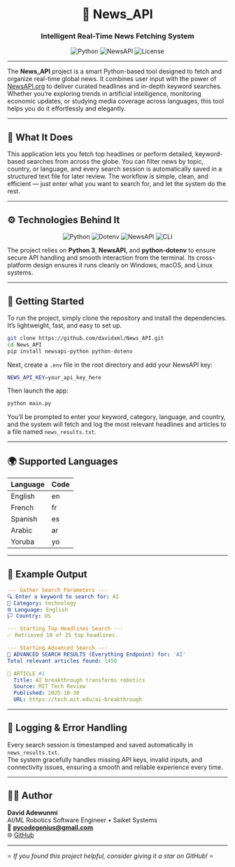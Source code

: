<div align="center">

# 📰 News_API  
### Intelligent Real-Time News Fetching System  

![Python](https://img.shields.io/badge/Python-3.10+-blue?logo=python&logoColor=white&style=for-the-badge)
![NewsAPI](https://img.shields.io/badge/NewsAPI-Integration-success?logo=rss&style=for-the-badge)
![License](https://img.shields.io/badge/License-MIT-green?style=for-the-badge)

</div>

---

The **News_API** project is a smart Python-based tool designed to fetch and organize real-time global news. It combines user input with the power of [NewsAPI.org](https://newsapi.org/) to deliver curated headlines and in-depth keyword searches. Whether you’re exploring trends in artificial intelligence, monitoring economic updates, or studying media coverage across languages, this tool helps you do it effortlessly and elegantly.

---

## 🧠 What It Does

This application lets you fetch top headlines or perform detailed, keyword-based searches from across the globe. You can filter news by topic, country, or language, and every search session is automatically saved in a structured text file for later review. The workflow is simple, clean, and efficient — just enter what you want to search for, and let the system do the rest.

---

## ⚙️ Technologies Behind It

<div align="center">

![Python](https://img.shields.io/badge/Python-3776AB?style=for-the-badge&logo=python&logoColor=white)
![Dotenv](https://img.shields.io/badge/Dotenv-ecf0f1?style=for-the-badge&logo=dotenv&logoColor=black)
![NewsAPI](https://img.shields.io/badge/NewsAPI-FFDD00?style=for-the-badge&logo=rss&logoColor=black)
![CLI](https://img.shields.io/badge/Interface-Command_Line_Tool-2ecc71?style=for-the-badge)

</div>

The project relies on **Python 3**, **NewsAPI**, and **python-dotenv** to ensure secure API handling and smooth interaction from the terminal. Its cross-platform design ensures it runs cleanly on Windows, macOS, and Linux systems.

---

## 🚧 Getting Started

To run the project, simply clone the repository and install the dependencies. It’s lightweight, fast, and easy to set up.

```bash
git clone https://github.com/davidxml/News_API.git
cd News_API
pip install newsapi-python python-dotenv
```

Next, create a `.env` file in the root directory and add your NewsAPI key:

```bash
NEWS_API_KEY=your_api_key_here
```

Then launch the app:

```bash
python main.py
```

You’ll be prompted to enter your keyword, category, language, and country, and the system will fetch and log the most relevant headlines and articles to a file named `news_results.txt`.

---

## 🌍 Supported Languages

| Language | Code |
|-----------|------|
| English   | en   |
| French    | fr   |
| Spanish   | es   |
| Arabic    | ar   |
| Yoruba    | yo   |

---

## 🧩 Example Output

```yaml
--- Gather Search Parameters ---
🔍 Enter a keyword to search for: AI
📂 Category: technology
🌐 Language: English
🏳️ Country: US

--- Starting Top Headlines Search ---
✅ Retrieved 10 of 25 top headlines.

--- Starting Advanced Search ---
🔎 ADVANCED SEARCH RESULTS (Everything Endpoint) for: 'AI'
Total relevant articles found: 1450

📰 ARTICLE #1
  Title: AI breakthrough transforms robotics
  Source: MIT Tech Review
  Published: 2025-10-30
  URL: https://tech.mit.edu/ai-breakthrough
```

---

## 📜 Logging & Error Handling

Every search session is timestamped and saved automatically in `news_results.txt`.  
The system gracefully handles missing API keys, invalid inputs, and connectivity issues, ensuring a smooth and reliable experience every time.

---

## 🧑‍💻 Author

**David Adewunmi**  
AI/ML Robotics Software Engineer • Saiket Systems  
📧 **pycodegenius@gmail.com**  
🌐 [GitHub](https://github.com/davidxml)

---

⭐ *If you found this project helpful, consider giving it a star on GitHub!* ⭐
